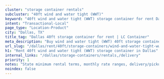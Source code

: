 ```yaml
---
cluster: "storage container rentals"
subcluster: "40ft wind and water tight (WWT)"
keyword: "40ft wind and water tight (WWT) storage container for rent Dallas, TX"
intent: "Transactional-Local"
page_type: "Location-Product"
city: "Dallas, TX"
title_tag: "Dallas 40ft storage container for rent | LC Container"
meta_description: "Buy wind and water tight (WWT) 40ft storage container rent with local delivery in Dallas, TX. LC Container — local Since 2003. Request a fast quote today."
url_slug: "/dallas/rent/40ft/storage-containers/wind-and-water-tight-wwt"
h1: "Rent 40ft wind and water tight (WWT) storage container in Dallas"
internal_links: "/dallas/storage-containers/rentals,/delivery"
priority: 1
notes: "State minimum rental terms, monthly rate ranges, delivery/pickup fees, service area."
noindex: false
---
```


<!-- TODO: Add unique city/inventory copy, images, and internal links here. -->
